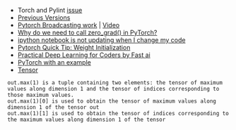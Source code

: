 - Torch and Pylint [issue](https://www.cluzters.ai/forums/topic/659/py-torch-error-message-torch-has-no-member/view/post_id/2142?c=1597)
- [Previous Versions](https://pytorch.org/get-started/previous-versions/)
- [Pytorch Broadcasting work](https://stackoverflow.com/questions/51371070/how-does-pytorch-broadcasting-work) | [Video](https://youtu.be/QscEWm0QTRY)
- [Why do we need to call zero_grad() in PyTorch?](https://stackoverflow.com/questions/48001598/why-do-we-need-to-call-zero-grad-in-pytorch)
- [ipython notebook is not updating when I change my code](https://stackoverflow.com/questions/1907993/autoreload-of-modules-in-ipython)
- [Pytorch Quick Tip: Weight Initialization](https://youtu.be/xWQ-p_o0Uik)
- [Practical Deep Learning for Coders by Fast ai](https://course.fast.ai/)
- [PyTorch with an example](https://towardsdatascience.com/understanding-pytorch-with-an-example-a-step-by-step-tutorial-81fc5f8c4e8e)
- [Tensor](https://medium.com/data-science-365/real-world-examples-of-0d-1d-2d-3d-4d-and-5d-tensors-100b0837ced4)

```
out.max(1) is a tuple containing two elements: the tensor of maximum values along dimension 1 and the tensor of indices corresponding to those maximum values.
out.max(1)[0] is used to obtain the tensor of maximum values along dimension 1 of the tensor out
out.max(1)[1] is used to obtain the tensor of indices corresponding to the maximum values along dimension 1 of the tensor
```
